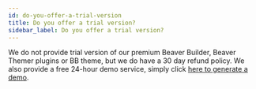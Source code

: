 ```yaml
---
id: do-you-offer-a-trial-version
title: Do you offer a trial version?
sidebar_label: Do you offer a trial version?
---
```


We do not provide trial version of our premium Beaver Builder, Beaver Themer
plugins or BB theme, but we do have a 30 day refund policy. We also provide a
free 24-hour demo service, simply click [here to generate a demo](http://demo.wpbeaverbuilder.com/?new).
